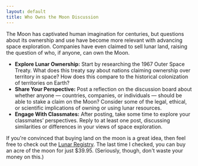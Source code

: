 ```yaml
---
layout: default
title: Who Owns the Moon Discussion
---
```


The Moon has captivated human imagination for centuries, but questions about its ownership and use have become more relevant with advancing space exploration. Companies have even claimed to sell lunar land, raising the question of who, if anyone, can own the Moon. 

- **Explore Lunar Ownership:** Start by researching the 1967 Outer Space Treaty. What does this treaty say about nations claiming ownership over territory in space? How does this compare to the historical colonization of territories on Earth?
- **Share Your Perspective:** Post a reflection on the discussion board about whether anyone — countries, companies, or individuals — should be able to stake a claim on the Moon? Consider some of the legal, ethical, or scientific implications of owning or using lunar resources.
- **Engage With Classmates:** After posting, take some time to explore your classmates’ perspectives. Reply to at least one post, discussing similarities or differences in your views of space exploration.

If you're convinced that buying land on the moon is a great idea, then feel free to check out the [Lunar Registry](https://lunarregistry.com/). The last time I checked, you can buy an acre of the moon for just $39.95. (Seriously, though, don't waste your money on this.)

